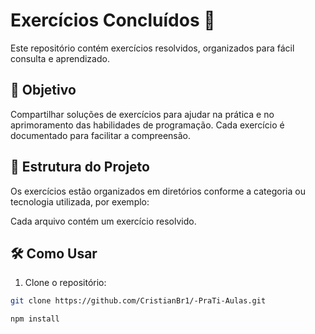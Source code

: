 ﻿# Exercícios Concluídos 🚀

Este repositório contém exercícios resolvidos, organizados para fácil consulta e aprendizado.

## 📌 Objetivo

Compartilhar soluções de exercícios para ajudar na prática e no aprimoramento das habilidades de programação. Cada exercício é documentado para facilitar a compreensão.

## 📂 Estrutura do Projeto

Os exercícios estão organizados em diretórios conforme a categoria ou tecnologia utilizada, por exemplo:


Cada arquivo contém um exercício resolvido.

## 🛠️ Como Usar

1. Clone o repositório:

```sh
git clone https://github.com/CristianBr1/-PraTi-Aulas.git

npm install
